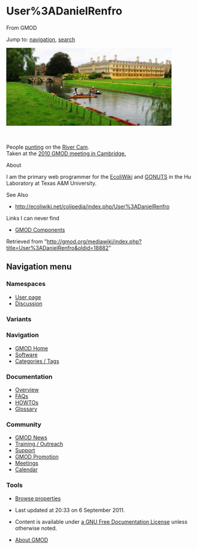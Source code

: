 









<span id="top"></span>







# <span dir="auto">User%3ADanielRenfro</span>





From GMOD









Jump to: [navigation](#mw-navigation), [search](#p-search)











<a href="File:Punting_on_the_Cam.jpg" class="image"><img
src="https://raw.githubusercontent.com/GMOD/gmod.github.io/main/mediawiki/images/thumb/a/ac/Punting_on_the_Cam.jpg/440px-Punting_on_the_Cam.jpg"
class="thumbimage"
srcset="https://raw.githubusercontent.com/GMOD/gmod.github.io/main/mediawiki/images/thumb/a/ac/Punting_on_the_Cam.jpg/660px-Punting_on_the_Cam.jpg 1.5x, https://raw.githubusercontent.com/GMOD/gmod.github.io/main/mediawiki/images/thumb/a/ac/Punting_on_the_Cam.jpg/880px-Punting_on_the_Cam.jpg 2x"
width="440" height="207" /></a>





<a href="File:Punting_on_the_Cam.jpg" class="internal"
title="Enlarge"><img
src="../mediawiki/skins/common/images/magnify-clip.png" width="15"
height="11" /></a>



People
<a href="http://en.wikipedia.org/wiki/Punt_(boat)" class="external text"
rel="nofollow">punting</a> on the
<a href="http://en.wikipedia.org/wiki/River_Cam" class="external text"
rel="nofollow">River Cam</a>.  
Taken at the [2010 GMOD meeting in
Cambridge.](September_2010_GMOD_Meeting "September 2010 GMOD Meeting")









About

I am the primary web programmer for the
<a href="http://ecoliwiki.net" class="external text"
rel="nofollow">EcoliWiki</a> and
<a href="http://gowiki.tamu.edu" class="external text"
rel="nofollow">GONUTS</a> in the Hu Laboratory at Texas A&M University.

See Also

- <a href="http://ecoliwiki.net/colipedia/index.php/User%3ADanielRenfro"
  class="external free"
  rel="nofollow">http://ecoliwiki.net/colipedia/index.php/User%3ADanielRenfro</a>

Links I can never find

- [GMOD Components](GMOD_Components "GMOD Components")





Retrieved from
"<http://gmod.org/mediawiki/index.php?title=User%3ADanielRenfro&oldid=18882>"

















## Navigation menu









### Namespaces

- <span id="ca-nstab-user"><a href="User%3ADanielRenfro" accesskey="c"
  title="View the user page [c]">User page</a></span>
- <span id="ca-talk"><a
  href="http://gmod.org/mediawiki/index.php?title=User_talk:DanielRenfro&amp;action=edit&amp;redlink=1"
  accesskey="t"
  title="Discussion about the content page [t]">Discussion</a></span>





### 

### Variants[](#)























<a href="Main_Page"
style="background-image: url(../images/GMOD-cogs.png);"
title="Visit the main page"></a>





### Navigation



- <span id="n-GMOD-Home">[GMOD Home](Main_Page)</span>
- <span id="n-Software">[Software](GMOD_Components)</span>
- <span id="n-Categories-.2F-Tags">[Categories /
  Tags](Categories)</span>







### Documentation



- <span id="n-Overview">[Overview](Overview)</span>
- <span id="n-FAQs">[FAQs](Category%3AFAQ)</span>
- <span id="n-HOWTOs">[HOWTOs](Category%3AHOWTO)</span>
- <span id="n-Glossary">[Glossary](Glossary)</span>







### Community



- <span id="n-GMOD-News">[GMOD News](GMOD_News)</span>
- <span id="n-Training-.2F-Outreach">[Training /
  Outreach](Training_and_Outreach)</span>
- <span id="n-Support">[Support](Support)</span>
- <span id="n-GMOD-Promotion">[GMOD Promotion](GMOD_Promotion)</span>
- <span id="n-Meetings">[Meetings](Meetings)</span>
- <span id="n-Calendar">[Calendar](Calendar)</span>







### Tools




- <span id="t-smwbrowselink"><a href="Special%3ABrowse/User%3ADanielRenfro" rel="smw-browse">Browse
  properties</a></span>












- <span id="footer-info-lastmod">Last updated at 20:33 on 6 September
  2011.</span>
<!-- - <span id="footer-info-viewcount">13,853 page views.</span> -->
- <span id="footer-info-copyright">Content is available under
  <a href="http://www.gnu.org/licenses/fdl-1.3.html" class="external"
  rel="nofollow">a GNU Free Documentation License</a> unless otherwise
  noted.</span>

<!-- -->

- <span id="footer-places-about">[About
  GMOD](GMOD%3AAbout "GMOD%3AAbout")</span>

<!-- -->







